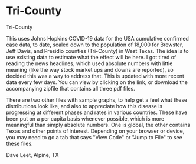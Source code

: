 # Tri-County
 Tri-County

This uses Johns Hopkins COVID-19 data for the USA cumulative confirmed case data, to date, scaled down to the population of 18,000 for Brewster, Jeff Davis, and Presidio counties (Tri-County) in West Texas. The idea is to use existing data to estimate what the effect will be here. I got tired of reading the news headlines, which used absolute numbers with little meaning (like the way stock market ups and downs are reported), so decided this was a way to address that. This is updated with more recent data every few days. You can view by clicking on the link, or download the accompanying zipfile that contains all three pdf files.

There are two other files with sample graphs, to help get a feel what these distributions look like, and also to appreciate how this disease is progressing at different phases and rates in various countries. These have been put on a per capita basis whenever possible, which is more meaningful than simply absolute numbers. One is global, the other contains Texas and other points of interest. Depending on your browser or device, you may need to go a tab that says "View Code" or "Jump to File" to see these files.

Dave Leet, Alpine, TX